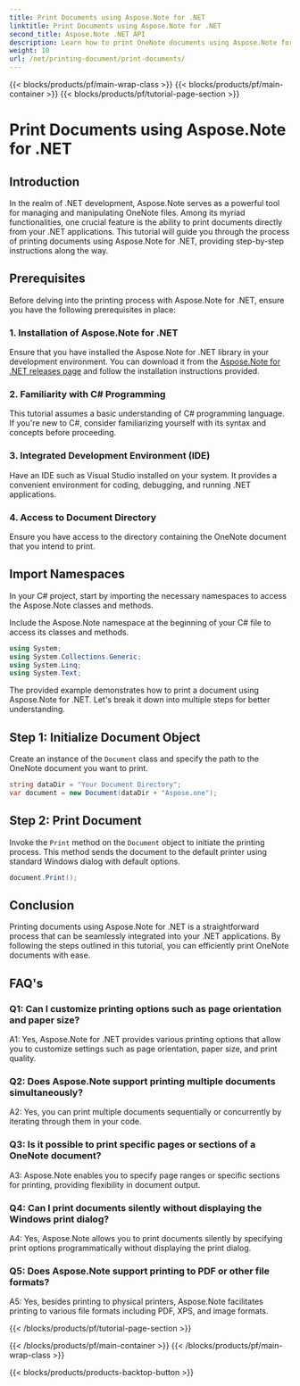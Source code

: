 ```yaml
---
title: Print Documents using Aspose.Note for .NET
linktitle: Print Documents using Aspose.Note for .NET
second_title: Aspose.Note .NET API
description: Learn how to print OneNote documents using Aspose.Note for .NET. Step-by-step guide for seamless integration into your .NET applications.
weight: 10
url: /net/printing-document/print-documents/
---
```


{{< blocks/products/pf/main-wrap-class >}}
{{< blocks/products/pf/main-container >}}
{{< blocks/products/pf/tutorial-page-section >}}

# Print Documents using Aspose.Note for .NET

## Introduction

In the realm of .NET development, Aspose.Note serves as a powerful tool for managing and manipulating OneNote files. Among its myriad functionalities, one crucial feature is the ability to print documents directly from your .NET applications. This tutorial will guide you through the process of printing documents using Aspose.Note for .NET, providing step-by-step instructions along the way.

## Prerequisites

Before delving into the printing process with Aspose.Note for .NET, ensure you have the following prerequisites in place:

### 1. Installation of Aspose.Note for .NET

Ensure that you have installed the Aspose.Note for .NET library in your development environment. You can download it from the [Aspose.Note for .NET releases page](https://releases.aspose.com/note/net/) and follow the installation instructions provided.

### 2. Familiarity with C# Programming

This tutorial assumes a basic understanding of C# programming language. If you're new to C#, consider familiarizing yourself with its syntax and concepts before proceeding.

### 3. Integrated Development Environment (IDE)

Have an IDE such as Visual Studio installed on your system. It provides a convenient environment for coding, debugging, and running .NET applications.

### 4. Access to Document Directory

Ensure you have access to the directory containing the OneNote document that you intend to print.

## Import Namespaces

In your C# project, start by importing the necessary namespaces to access the Aspose.Note classes and methods.

Include the Aspose.Note namespace at the beginning of your C# file to access its classes and methods.

```csharp
using System;
using System.Collections.Generic;
using System.Linq;
using System.Text;
```

The provided example demonstrates how to print a document using Aspose.Note for .NET. Let's break it down into multiple steps for better understanding.

## Step 1: Initialize Document Object

Create an instance of the `Document` class and specify the path to the OneNote document you want to print.

```csharp
string dataDir = "Your Document Directory";
var document = new Document(dataDir + "Aspose.one");
```

## Step 2: Print Document

Invoke the `Print` method on the `Document` object to initiate the printing process. This method sends the document to the default printer using standard Windows dialog with default options.

```csharp
document.Print();
```

## Conclusion

Printing documents using Aspose.Note for .NET is a straightforward process that can be seamlessly integrated into your .NET applications. By following the steps outlined in this tutorial, you can efficiently print OneNote documents with ease.

## FAQ's

### Q1: Can I customize printing options such as page orientation and paper size?

A1: Yes, Aspose.Note for .NET provides various printing options that allow you to customize settings such as page orientation, paper size, and print quality.

### Q2: Does Aspose.Note support printing multiple documents simultaneously?

A2: Yes, you can print multiple documents sequentially or concurrently by iterating through them in your code.

### Q3: Is it possible to print specific pages or sections of a OneNote document?

A3: Aspose.Note enables you to specify page ranges or specific sections for printing, providing flexibility in document output.

### Q4: Can I print documents silently without displaying the Windows print dialog?

A4: Yes, Aspose.Note allows you to print documents silently by specifying print options programmatically without displaying the print dialog.

### Q5: Does Aspose.Note support printing to PDF or other file formats?

A5: Yes, besides printing to physical printers, Aspose.Note facilitates printing to various file formats including PDF, XPS, and image formats.

{{< /blocks/products/pf/tutorial-page-section >}}

{{< /blocks/products/pf/main-container >}}
{{< /blocks/products/pf/main-wrap-class >}}

{{< blocks/products/products-backtop-button >}}
